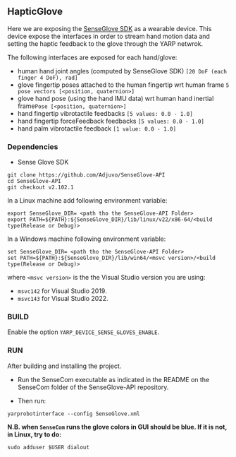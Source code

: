 ## HapticGlove

Here we are exposing the [SenseGlove SDK](https://github.com/Adjuvo/SenseGlove-API) as a wearable device. This device expose the interfaces in order to stream hand motion data and setting the haptic feedback to the glove through the YARP netwrok.

The following interfaces are exposed for each hand/glove:

- human hand joint angles (computed by SenseGlove SDK) `[20 DoF (each finger 4 DoF), rad]`
- glove fingertip poses attached to the human fingertip wrt human frame `5 pose vectors [<position, quaternion>]`
- glove hand pose (using the hand IMU data) wrt human hand inertial frame`Pose [<position, quaternion>]`
- hand fingertip vibrotactile feedbacks `[5 values: 0.0 - 1.0]`
- hand fingertip forceFeedback feedbacks `[5 values: 0.0 - 1.0]`
- hand palm vibrotactile feedback `[1 value: 0.0 - 1.0]`


### Dependencies

- Sense Glove SDK
```
git clone https://github.com/Adjuvo/SenseGlove-API
cd SenseGlove-API
git checkout v2.102.1
```
In a Linux machine add following environment variable:

```
export SenseGlove_DIR= <path tho the SenseGlove-API Folder>
export PATH=${PATH}:${SenseGlove_DIR}/lib/linux/v22/x86-64/<build type(Release or Debug)> 
```
In a Windows machine following environment variable:

```
set SenseGlove_DIR= <path tho the SenseGlove-API Folder>
set PATH=${PATH}:${SenseGlove_DIR}/lib/win64/<msvc version>/<build type(Release or Debug)> 
```
where `<msvc version>` is the the Visual Studio version you are using:
- `msvc142` for Visual Studio 2019.
- `msvc143` for Visual Studio 2022.

### BUILD

Enable the option `YARP_DEVICE_SENSE_GLOVES_ENABLE`.

### RUN

After building and installing the project.

- Run the SenseCom executable as indicated in the README on the SenseCom folder of the SenseGlove-API repository.
    
- Then run:
```
yarprobotinterface --config SenseGlove.xml
```

**N.B. when `SenseCom` runs the glove colors in GUI should be blue. If it is not, in Linux, try to do:**
``` 
sudo adduser $USER dialout
```
